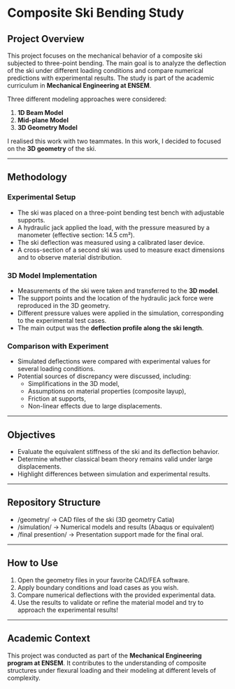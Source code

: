 # Composite Ski Bending Study

## Project Overview  
This project focuses on the mechanical behavior of a composite ski subjected to three-point bending. The main goal is to analyze the deflection of the ski under different loading conditions and compare numerical predictions with experimental results. The study is part of the academic curriculum in **Mechanical Engineering at ENSEM**.  

Three different modeling approaches were considered:  
1. **1D Beam Model**  
2. **Mid-plane Model**  
3. **3D Geometry Model**  

I realised this work with two teammates. 
In this work, I decided to focused on the **3D geometry** of the ski.  

---

## Methodology  

### Experimental Setup  
- The ski was placed on a three-point bending test bench with adjustable supports.  
- A hydraulic jack applied the load, with the pressure measured by a manometer (effective section: 14.5 cm²).  
- The ski deflection was measured using a calibrated laser device.  
- A cross-section of a second ski was used to measure exact dimensions and to observe material distribution.  

### 3D Model Implementation  
- Measurements of the ski were taken and transferred to the **3D model**.  
- The support points and the location of the hydraulic jack force were reproduced in the 3D geometry.  
- Different pressure values were applied in the simulation, corresponding to the experimental test cases.  
- The main output was the **deflection profile along the ski length**.  

### Comparison with Experiment  
- Simulated deflections were compared with experimental values for several loading conditions.  
- Potential sources of discrepancy were discussed, including:  
  - Simplifications in the 3D model,  
  - Assumptions on material properties (composite layup),  
  - Friction at supports,  
  - Non-linear effects due to large displacements.  

---

## Objectives  
- Evaluate the equivalent stiffness of the ski and its deflection behavior.  
- Determine whether classical beam theory remains valid under large displacements.  
- Highlight differences between simulation and experimental results.  

---

## Repository Structure  
- /geometry/ → CAD files of the ski (3D geometry Catia)
- /simulation/ → Numerical models and results (Abaqus or equivalent)
- /final presention/ → Presentation support made for the final oral.

---

## How to Use  
1. Open the geometry files in your favorite CAD/FEA software.  
2. Apply boundary conditions and load cases as you wish. 
3. Compare numerical deflections with the provided experimental data.  
4. Use the results to validate or refine the material model and try to approach the experimental results!

---

## Academic Context  
This project was conducted as part of the **Mechanical Engineering program at ENSEM**. It contributes to the understanding of composite structures under flexural loading and their modeling at different levels of complexity.  

